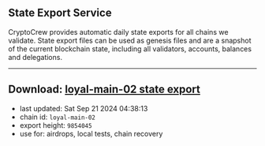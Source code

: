 ## State Export Service
CryptoCrew provides automatic daily state exports for all chains we validate. State export files can be used as genesis files and are a snapshot of the current blockchain state, including all validators, accounts, balances and delegations.

---
**Download: [loyal-main-02 state export](https://dl-eu2.ccvalidators.com/SERVICE/loyal/loyal-main-02_export_9854045.json)**
---

- last updated: Sat Sep 21 2024 04:38:13
- chain id: `loyal-main-02`
- export height: `9854045`
- use for: airdrops, local tests, chain recovery
